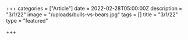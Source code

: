 +++
categories = ["Article"]
date = 2022-02-28T05:00:00Z
description = "3/1/22"
image = "/uploads/bulls-vs-bears.jpg"
tags = []
title = "3/1/22"
type = "featured"

+++
